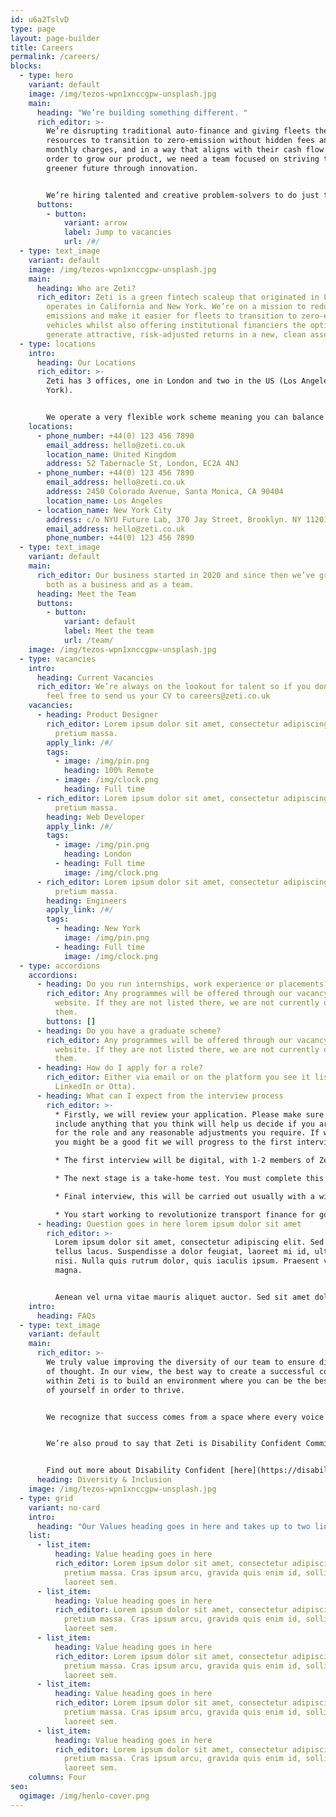 ```yaml
---
id: u6a2TslvD
type: page
layout: page-builder
title: Careers
permalink: /careers/
blocks:
  - type: hero
    variant: default
    image: /img/tezos-wpn1xnccgpw-unsplash.jpg
    main:
      heading: "We’re building something different. "
      rich_editor: >-
        We’re disrupting traditional auto-finance and giving fleets the
        resources to transition to zero-emission without hidden fees and huge
        monthly charges, and in a way that aligns with their cash flow.  In
        order to grow our product, we need a team focused on striving towards a
        greener future through innovation. 


        We’re hiring talented and creative problem-solvers to do just that.
      buttons:
        - button:
            variant: arrow
            label: Jump to vacancies
            url: /#/
  - type: text_image
    variant: default
    image: /img/tezos-wpn1xnccgpw-unsplash.jpg
    main:
      heading: Who are Zeti?
      rich_editor: Zeti is a green fintech scaleup that originated in London but now
        operates in California and New York. We’re on a mission to reduce carbon
        emissions and make it easier for fleets to transition to zero-emission
        vehicles whilst also offering institutional financiers the option to
        generate attractive, risk-adjusted returns in a new, clean asset class.
  - type: locations
    intro:
      heading: Our Locations
      rich_editor: >-
        Zeti has 3 offices, one in London and two in the US (Los Angeles and New
        York).


        We operate a very flexible work scheme meaning you can balance your professional career with the demands of home life.
    locations:
      - phone_number: +44(0) 123 456 7890
        email_address: hello@zeti.co.uk
        location_name: United Kingdom
        address: 52 Tabernacle St, London, EC2A 4NJ
      - phone_number: +44(0) 123 456 7890
        email_address: hello@zeti.co.uk
        address: 2450 Colorado Avenue, Santa Monica, CA 90404
        location_name: Los Angeles
      - location_name: New York City
        address: c/o NYU Future Lab, 370 Jay Street, Brooklyn. NY 11201
        email_address: hello@zeti.co.uk
        phone_number: +44(0) 123 456 7890
  - type: text_image
    variant: default
    main:
      rich_editor: Our business started in 2020 and since then we’ve grown rapidly
        both as a business and as a team.
      heading: Meet the Team
      buttons:
        - button:
            variant: default
            label: Meet the team
            url: /team/
    image: /img/tezos-wpn1xnccgpw-unsplash.jpg
  - type: vacancies
    intro:
      heading: Current Vacancies
      rich_editor: We’re always on the lookout for talent so if you don’t see anything
        feel free to send us your CV to careers@zeti.co.uk
    vacancies:
      - heading: Product Designer
        rich_editor: Lorem ipsum dolor sit amet, consectetur adipiscing elit. Sed nec
          pretium massa.
        apply_link: /#/
        tags:
          - image: /img/pin.png
            heading: 100% Remote
          - image: /img/clock.png
            heading: Full time
      - rich_editor: Lorem ipsum dolor sit amet, consectetur adipiscing elit. Sed nec
          pretium massa.
        heading: Web Developer
        apply_link: /#/
        tags:
          - image: /img/pin.png
            heading: London
          - heading: Full time
            image: /img/clock.png
      - rich_editor: Lorem ipsum dolor sit amet, consectetur adipiscing elit. Sed nec
          pretium massa.
        heading: Engineers
        apply_link: /#/
        tags:
          - heading: New York
            image: /img/pin.png
          - heading: Full time
            image: /img/clock.png
  - type: accordions
    accordions:
      - heading: Do you run internships, work experience or placements?
        rich_editor: Any programmes will be offered through our vacancy section on the
          website. If they are not listed there, we are not currently offering
          them.
        buttons: []
      - heading: Do you have a graduate scheme?
        rich_editor: Any programmes will be offered through our vacancy section on the
          website. If they are not listed there, we are not currently offering
          them.
      - heading: How do I apply for a role?
        rich_editor: Either via email or on the platform you see it listed (e.g.
          LinkedIn or Otta).
      - heading: What can I expect from the interview process
        rich_editor: >-
          * Firstly, we will review your application. Please make sure to
          include anything that you think will help us decide if you are right
          for the role and any reasonable adjustments you require. If we think
          you might be a good fit we will progress to the first interview

          * The first interview will be digital, with 1-2 members of Zeti staff, likely including the hiring manager for the role. Our objective with this interview is to clear up any queries about your application and evaluate your suitability for the next stage of the process

          * The next stage is a take-home test. You must complete this yourself, and you will be tested on its contents in the next interview. The structure and rules of this test varies between departments, but this will be clearly communicated with you when you are invited to complete it. Any questions are welcome, and we’d rather you ask than not (some tasks will naturally have questions that we cannot answer, but we’ll tell you if that’s the case). 

          * Final interview, this will be carried out usually with a wider and different selection of people and will have two halves. One half will focus on feedback for your take-home test, and the other half will be a more wide-ranging interview. They may happen in any order, depending on availability. 

          * You start working to revolutionize transport finance for good!
      - heading: Question goes in here lorem ipsum dolor sit amet
        rich_editor: >-
          Lorem ipsum dolor sit amet, consectetur adipiscing elit. Sed vitae
          tellus lacus. Suspendisse a dolor feugiat, laoreet mi id, ultricies
          nisi. Nulla quis rutrum dolor, quis iaculis ipsum. Praesent vel luctus
          magna.


          Aenean vel urna vitae mauris aliquet auctor. Sed sit amet dolor diam. Nunc vel nulla sem. Donec non fringilla orci. Curabitur sed orci feugiat, fermentum quam non, condimentum elit.
    intro:
      heading: FAQs
  - type: text_image
    variant: default
    main:
      rich_editor: >-
        We truly value improving the diversity of our team to ensure diversity
        of thought. In our view, the best way to create a successful community
        within Zeti is to build an environment where you can be the best version
        of yourself in order to thrive.


        We recognize that success comes from a space where every voice is valued. Open communication, innovation and collaboration are the foundations on which we believe Zeti will thrive and that is why we proudly adopt a flat-hierarchy management structure within the team. We particularly welcome applications from Black, Asian and minority ethnic backgrounds, disabled people, LGBTQI+ people, and women.


        We’re also proud to say that Zeti is Disability Confident Committed, which means we strive to hire and retain great people without bias, and ensure they work in an environment that is both inclusive and accessible.


        Find out more about Disability Confident [here](https://disabilityconfident.campaign.gov.uk/).
      heading: Diversity & Inclusion
    image: /img/tezos-wpn1xnccgpw-unsplash.jpg
  - type: grid
    variant: no-card
    intro:
      heading: "Our Values heading goes in here and takes up to two lines "
    list:
      - list_item:
          heading: Value heading goes in here
          rich_editor: Lorem ipsum dolor sit amet, consectetur adipiscing elit. Sed nec
            pretium massa. Cras ipsum arcu, gravida quis enim id, sollicitudin
            laoreet sem.
      - list_item:
          heading: Value heading goes in here
          rich_editor: Lorem ipsum dolor sit amet, consectetur adipiscing elit. Sed nec
            pretium massa. Cras ipsum arcu, gravida quis enim id, sollicitudin
            laoreet sem.
      - list_item:
          heading: Value heading goes in here
          rich_editor: Lorem ipsum dolor sit amet, consectetur adipiscing elit. Sed nec
            pretium massa. Cras ipsum arcu, gravida quis enim id, sollicitudin
            laoreet sem.
      - list_item:
          heading: Value heading goes in here
          rich_editor: Lorem ipsum dolor sit amet, consectetur adipiscing elit. Sed nec
            pretium massa. Cras ipsum arcu, gravida quis enim id, sollicitudin
            laoreet sem.
      - list_item:
          heading: Value heading goes in here
          rich_editor: Lorem ipsum dolor sit amet, consectetur adipiscing elit. Sed nec
            pretium massa. Cras ipsum arcu, gravida quis enim id, sollicitudin
            laoreet sem.
    columns: Four
seo:
  ogimage: /img/henlo-cover.png
---
```


